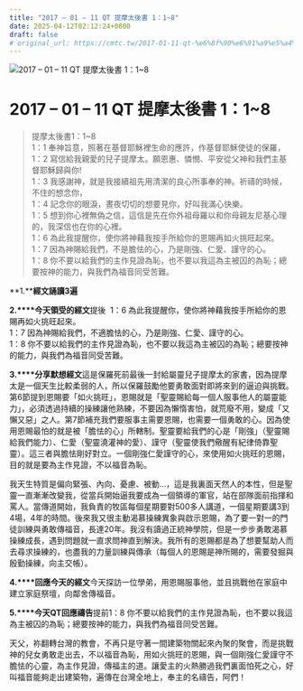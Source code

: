 ```yaml
---
title: "2017 – 01 – 11 QT 提摩太後書 1：1~8"
date: 2025-04-12T02:12:24+0800
draft: false
# original_url: https://cmtc.tw/2017-01-11-qt-%e6%8f%90%e6%91%a9%e5%a4%aa%e5%be%8c%e6%9b%b81%ef%bc%9a18
---
```


![2017 – 01 – 11 QT 提摩太後書 1：1~8](/images/qt.jpg   "2017 – 01 – 11 QT 提摩太後書 1：1~8")

# 2017 – 01 – 11 QT 提摩太後書 1：1~8

> 提摩太後書1：1~8  
> 1：1 奉神旨意，照著在基督耶穌裡生命的應許，作基督耶穌使徒的保羅，  
> 1：2 寫信給我親愛的兒子提摩太。願恩惠、憐憫、平安從父神和我們主基督耶穌歸與你!  
> 1：3 我感謝神，就是我接續祖先用清潔的良心所事奉的神。祈禱的時候，不住的想念你，  
> 1：4 記念你的眼淚，晝夜切切的想要見你，好叫我滿心快樂。  
> 1：5 想到你心裡無偽之信，這信是先在你外祖母羅以和你母親友尼基心理的，我深信也在你的心裡。  
> 1：6 為此我提醒你，使你將神藉我按手所給你的恩賜再如火挑旺起來。  
> 1：7 因為神賜給我們，不是膽怯的心，乃是剛強、仁愛、謹守的心。  
> 1：8 你不要以給我們的主作見證為恥，也不要以我這為主被囚的為恥；總要按神的能力，與我們為福音同受苦難。

**1.****經文誦讀3遍**

**2.****今天領受的經文**提後  1：6 為此我提醒你，使你將神藉我按手所給你的恩賜再如火挑旺起來。  
1：7 因為神賜給我們，不適膽怯的心，乃是剛強、仁愛、謹守的心。  
1：8 你不要以給我們的主作見證為恥，也不要以我這為主被囚的為恥；總要按神的能力，與我們為福音同受苦難。

**3.****分享默想經文**這是保羅死前最後一封給屬靈兒子提摩太的家書，因為提摩太是一個天生比較柔弱的人，所以保羅鼓勵他要勇敢面對即將來到的逼迫與挑戰。第6節提到恩賜要「如火挑旺」，恩賜就是「聖靈賜給每一個人服事他人的屬靈能力」，必須透過持續的操練讓他熟練，不要因為懶惰害怕，就荒廢不用，變成「又懶又惡」之人。第7節補充我們要服事主需要恩賜，也需要一個勇敢的心。因為使用恩賜最怕的就是被「膽怯的心」所轄制。聖靈要給我們的心是「剛強」（聖靈賜給我們能力）、仁愛（聖靈澆灌神的愛）、謹守（聖靈使我們儆醒有紀律倚靠聖靈）。這三者與膽怯剛好對立。一個剛強仁愛謹守的心，來使用如火挑旺的恩賜，目的就是要為主作見證，不以福音為恥。

我天生特質是偏向緊張、內向、憂慮、被動…，這是我裏面天然人的本性，但是聖靈一直漸漸改變我，從當兵開始逼我要成為一個領導的軍官，站在部隊面前指揮和罵人。當傳道開始，我負責的牧區每個星期要對500多人講道，一個星期要講3到4場，4年的時間。後來我又很主動渴慕操練異象與啟示恩賜，為了要一對一的門徒訓練與勇敢傳福音，長達20年。我沒有讀過正統神學院，但是一步步勇敢渴慕操練成長，遇到問題就一直求問神直到解決。我所有的恩賜都是為了想要幫助人而去尋求操練的，也盡我的力量訓練與傳承（每個人的恩賜是神所賜的，需要發掘與殷勤操練，向主交帳）。

**4.****回應今天的經文**今天探訪一位學弟，用恩賜服事他，並且挑戰他在家庭中建立家庭祭壇，向鄰舍傳福音。

**5.****今天QT回應禱告**提前1：8 你不要以給我們的主作見證為恥，也不要以我這為主被囚的為恥；總要按神的能力，與我們為福音同受苦難。

天父，祢翻轉台灣的教會，不再只是守著一間建築物關起來內聚的聚會，而是挑戰神的兒女勇敢走出去，不以福音為恥，用如火挑旺的恩賜，與一個剛強仁愛謹守不膽怯的心靈，為主作見證，傳福主的道。讓愛主的火熱勝過我們裏面怕死之心，好叫福音能夠走出建築物，遍傳在台灣全地上，奉主的名禱告，阿們！